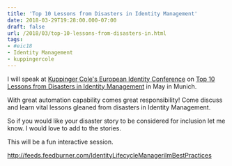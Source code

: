 ```yaml
---
title: 'Top 10 Lessons from Disasters in Identity Management'
date: 2018-03-29T19:28:00.000-07:00
draft: false
url: /2018/03/top-10-lessons-from-disasters-in.html
tags: 
- #eic18
- Identity Management
- kuppingercole
---
```


  
I will speak at [Kuppinger Cole's European Identity Conference](https://www.kuppingercole.com/events/eic2018) on [Top 10 Lessons from Disasters in Identity Management](http://top%2010%20lessons%20from%20disasters%20in%20identity%20management/) in May in Munich.  
  
With great automation capability comes great responsibility! Come discuss and learn vital lessons gleaned from disasters in Identity Management.  
  
So if you would like your disaster story to be considered for inclusion let me know. I would love to add to the stories.  
  
This will be a fun interactive session.

http://feeds.feedburner.com/IdentityLifecycleManagerilmBestPractices